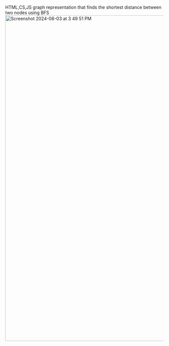 HTML,CS,JS graph representation that finds the shortest distance between two nodes using BFS
<img width="1035" alt="Screenshot 2024-06-03 at 3 49 51 PM" src="https://github.com/modakverma-dev/Graph-BFS/assets/171373556/4cec045f-e09f-49f1-b5ab-95768e192586">

